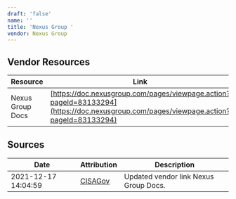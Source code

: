 ```yaml
---
draft: 'false'
name: ''
title: 'Nexus Group '
vendor: Nexus Group
---
```


## Vendor Resources
| Resource | Link |
| --- | --- |
| Nexus Group Docs | [https://doc.nexusgroup.com/pages/viewpage.action?pageId=83133294](https://doc.nexusgroup.com/pages/viewpage.action?pageId=83133294) |



## Sources
| Date | Attribution | Description |
| --- | --- | --- |
| 2021-12-17 14:04:59 | [CISAGov](https://raw.githubusercontent.com/cisagov/log4j-affected-db/develop/README.md) | Updated vendor link Nexus Group Docs.  |
